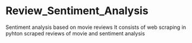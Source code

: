 # Review_Sentiment_Analysis
Sentiment analysis based on movie reviews
It consists of web scraping in pyhton 
scraped reviews of movie and sentiment analysis
